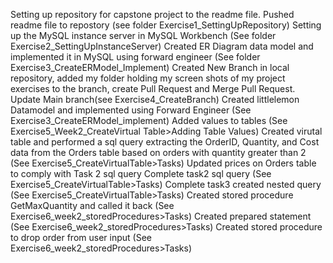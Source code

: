Setting up repository for capstone project to the readme file. Pushed readme file to repostory (see folder Exercise1_SettingUpRepository)
Setting up the MySQL instance server in MySQL Workbench (See folder Exercise2_SettingUpInstanceServer)
Created ER Diagram data model and implemented it in MySQL using forward engineer (See folder Exercise3_CreateERModel_Implement)
Created New Branch in local repository, added my folder holding my screen shots of my project exercises to the branch, create Pull Request and Merge Pull Request. Update Main branch(see Exercise4_CreateBranch)
Created littlelemon Datamodel and implemented using Forward Engineer (See Exercise3_CreateERModel_implement)
Added values to tables (See Exercise5_Week2_CreateVirtual Table>Adding Table Values)
Created virutal table and performed a sql query extracting the OrderID, Quantity, and Cost data from the Orders table based on orders with quantity greater than 2 (See Exercise5_CreateVirtualTable>Tasks)
Updated prices on Orders table to comply with Task 2 sql query 
Complete task2 sql query (See Exercise5_CreateVirtualTable>Tasks)
Complete task3 created nested query (See Exercise5_CreateVirtualTable>Tasks)
Created stored procedure GetMaxQuantity and called it back (See Exercise6_week2_storedProcedures>Tasks)
Created prepared statement (See Exercise6_week2_storedProcedures>Tasks)
Created stored procedure to drop order from user input (See Exercise6_week2_storedProcedures>Tasks)
